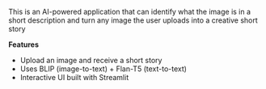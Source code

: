 This is an AI-powered application that can identify what the image is in a short description and turn any image the user uploads into a creative short story

**Features**
- Upload an image and receive a short story
- Uses BLIP (image-to-text) + Flan-T5 (text-to-text)
- Interactive UI built with Streamlit
